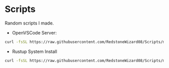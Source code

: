 # Scripts
Random scripts I made.

- OpenVSCode Server:
```sh
curl -fsSL https://raw.githubusercontent.com/RedstoneWizard08/Scripts/main/openvscode.sh | bash
```
- Rustup System Install
```sh
curl -fsSL https://raw.githubusercontent.com/RedstoneWizard08/Scripts/main/rustup-system-install.sh | sudo bash
```
